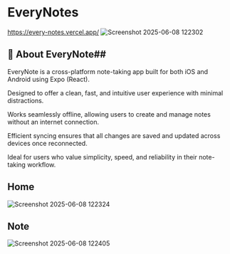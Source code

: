 # EveryNotes

https://every-notes.vercel.app/
![Screenshot 2025-06-08 122302](https://github.com/user-attachments/assets/f5cbbaee-a893-4974-be0a-4d8f741bcaa1)

## 📝 About EveryNote##
EveryNote is a cross-platform note-taking app built for both iOS and Android using Expo (React).

Designed to offer a clean, fast, and intuitive user experience with minimal distractions.

Works seamlessly offline, allowing users to create and manage notes without an internet connection.

Efficient syncing ensures that all changes are saved and updated across devices once reconnected.

Ideal for users who value simplicity, speed, and reliability in their note-taking workflow.

## Home
![Screenshot 2025-06-08 122324](https://github.com/user-attachments/assets/d6327978-d630-4ff2-9866-31e63de75a2b)

## Note
![Screenshot 2025-06-08 122405](https://github.com/user-attachments/assets/1102591e-2a8f-44ef-b123-5220a07520ee)
